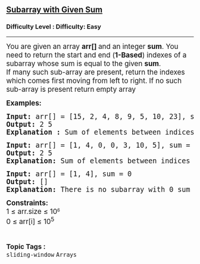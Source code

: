 <h2><a href="https://www.geeksforgeeks.org/problems/subarray-with-given-sum--145933/1?page=1&category=sliding-window&difficulty=Easy&sortBy=submissions">Subarray with Given Sum</a></h2><h3>Difficulty Level : Difficulty: Easy</h3><hr><div class="problems_problem_content__Xm_eO"><p><span style="font-size: 14pt;">You are given an array&nbsp;<strong>arr[]&nbsp;</strong>and an integer&nbsp;<strong>sum</strong>. You need to return the start and end (<strong>1-Based</strong>) indexes of a subarray whose sum is equal to the given&nbsp;<strong>sum</strong>.<br>If many such sub-array are present, return the indexes which comes first moving from left to right. If no such sub-array is present return empty array</span></p>
<p><strong><span style="font-size: 14pt;">Examples:</span></strong></p>
<pre><span style="font-size: 14pt;"><strong>Input: </strong>arr[] = [15, 2, 4, 8, 9, 5, 10, 23], sum = 23
<strong>Output: </strong>2 5 
<strong>Explanation : </strong>Sum of elements between indices 2 and 5 is 2+4+8+9 = 23</span></pre>
<pre><span style="font-size: 14pt;"><strong>Input: </strong>arr[] = [1, 4, 0, 0, 3, 10, 5], sum = 7
<strong>Output: </strong>2 5
<strong>Explanation: </strong>Sum of elements between indices 2 and 5 is 4+0+0+3 = 7</span></pre>
<pre><span style="font-size: 14pt;"><strong>Input: </strong>arr[] = [1, 4], sum = 0
<strong>Output: </strong>[]
<strong>Explanation: </strong>There is no subarray with 0 sum</span></pre>
<p><strong style="font-size: 18.6667px;">Constraints:</strong><br style="font-size: 18.6667px;"><span style="font-size: 18.6667px;">1 ≤ arr.size ≤ 10</span><sup>6</sup><br style="font-size: 18.6667px;"><span style="font-size: 18.6667px;">0 ≤ arr[i] ≤ 10<sup>5</sup></span></p></div><br><p><span style=font-size:18px><strong>Topic Tags : </strong><br><code>sliding-window</code>&nbsp;<code>Arrays</code>&nbsp;